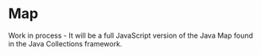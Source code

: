 Map
=======

Work in process - It will be a full JavaScript version of the Java Map found in the Java Collections framework.
